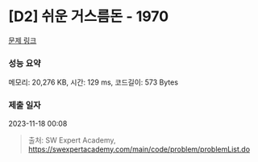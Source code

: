 # [D2] 쉬운 거스름돈 - 1970 

[문제 링크](https://swexpertacademy.com/main/code/problem/problemDetail.do?contestProbId=AV5PsIl6AXIDFAUq) 

### 성능 요약

메모리: 20,276 KB, 시간: 129 ms, 코드길이: 573 Bytes

### 제출 일자

2023-11-18 00:08



> 출처: SW Expert Academy, https://swexpertacademy.com/main/code/problem/problemList.do